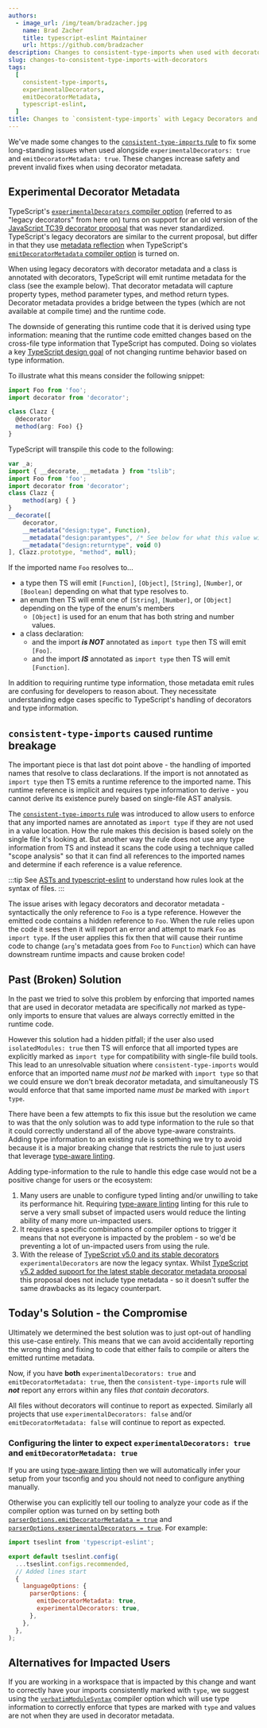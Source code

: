 ```yaml
---
authors:
  - image_url: /img/team/bradzacher.jpg
    name: Brad Zacher
    title: typescript-eslint Maintainer
    url: https://github.com/bradzacher
description: Changes to consistent-type-imports when used with decorators, experimentalDecorators, and emitDecoratorMetadata
slug: changes-to-consistent-type-imports-with-decorators
tags:
  [
    consistent-type-imports,
    experimentalDecorators,
    emitDecoratorMetadata,
    typescript-eslint,
  ]
title: Changes to `consistent-type-imports` with Legacy Decorators and Decorator Metadata
---
```


We've made some changes to the [`consistent-type-imports` rule](/rules/consistent-type-imports) to fix some long-standing issues when used alongside `experimentalDecorators: true` and `emitDecoratorMetadata: true`. These changes increase safety and prevent invalid fixes when using decorator metadata.

<!-- truncate -->

## Experimental Decorator Metadata

TypeScript's [`experimentalDecorators` compiler option](https://aka.ms/tsconfig#experimentalDecorators) (referred to as "legacy decorators" from here on) turns on support for an old version of the [JavaScript TC39 decorator proposal](https://github.com/tc39/proposal-decorators) that was never standardized. TypeScript's legacy decorators are similar to the current proposal, but differ in that they use [metadata reflection](https://rbuckton.github.io/reflect-metadata/) when TypeScript's [`emitDecoratorMetadata` compiler option](https://aka.ms/tsconfig#emitDecoratorMetadata) is turned on.

When using legacy decorators with decorator metadata and a class is annotated with decorators, TypeScript will emit runtime metadata for the class (see the example below). That decorator metadata will capture property types, method parameter types, and method return types. Decorator metadata provides a bridge between the types (which are not available at compile time) and the runtime code.

The downside of generating this runtime code that it is derived using type information: meaning that the runtime code emitted changes based on the cross-file type information that TypeScript has computed. Doing so violates a key [TypeScript design goal](https://github.com/microsoft/TypeScript/wiki/TypeScript-Design-Goals) of not changing runtime behavior based on type information.

To illustrate what this means consider the following snippet:

```ts
import Foo from 'foo';
import decorator from 'decorator';

class Clazz {
  @decorator
  method(arg: Foo) {}
}
```

TypeScript will transpile this code to the following:

<!-- prettier-ignore -->
```ts
var _a;
import { __decorate, __metadata } from "tslib";
import Foo from 'foo';
import decorator from 'decorator';
class Clazz {
    method(arg) { }
}
__decorate([
    decorator,
    __metadata("design:type", Function),
    __metadata("design:paramtypes", /* See below for what this value will be */),
    __metadata("design:returntype", void 0)
], Clazz.prototype, "method", null);
```

If the imported name `Foo` resolves to...

- a type then TS will emit `[Function]`, `[Object]`, `[String]`, `[Number]`, or `[Boolean]` depending on what that type resolves to.
- an enum then TS will emit one of `[String]`, `[Number]`, or `[Object]` depending on the type of the enum's members
  - `[Object]` is used for an enum that has both string and number values.
- a class declaration:
  - and the import **_is NOT_** annotated as `import type` then TS will emit `[Foo]`.
  - and the import **_IS_** annotated as `import type` then TS will emit `[Function]`.

In addition to requiring runtime type information, those metadata emit rules are confusing for developers to reason about.
They necessitate understanding edge cases specific to TypeScript's handling of decorators and type information.

## `consistent-type-imports` caused runtime breakage

The important piece is that last dot point above - the handling of imported names that resolve to class declarations. If the import is not annotated as `import type` then TS emits a runtime reference to the imported name. This runtime reference is implicit and requires type information to derive - you cannot derive its existence purely based on single-file AST analysis.

The [`consistent-type-imports` rule](/rules/consistent-type-imports) was introduced to allow users to enforce that any imported names are annotated as `import type` if they are not used in a value location. How the rule makes this decision is based solely on the single file it's looking at. But another way the rule does not use any type information from TS and instead it scans the code using a technique called "scope analysis" so that it can find all references to the imported names and determine if each reference is a value reference.

:::tip
See [ASTs and typescript-eslint](../asts-and-typescript-eslint) to understand how rules look at the syntax of files.
:::

The issue arises with legacy decorators and decorator metadata - syntactically the only reference to `Foo` is a type reference. However the emitted code contains a hidden reference to `Foo`. When the rule relies upon the code it sees then it will report an error and attempt to mark `Foo` as `import type`. If the user applies this fix then that will cause their runtime code to change (`arg`'s metadata goes from `Foo` to `Function`) which can have downstream runtime impacts and cause broken code!

## Past (Broken) Solution

In the past we tried to solve this problem by enforcing that imported names that are used in decorator metadata are specifically _not_ marked as type-only imports to ensure that values are always correctly emitted in the runtime code.

However this solution had a hidden pitfall; if the user also used `isolatedModules: true` then TS will enforce that all imported types are explicitly marked as `import type` for compatibility with single-file build tools. This lead to an unresolvable situation where `consistent-type-imports` would enforce that an imported name _must not be_ marked with `import type` so that we could ensure we don't break decorator metadata, and simultaneously TS would enforce that that same imported name _must be_ marked with `import type`.

There have been a few attempts to fix this issue but the resolution we came to was that the only solution was to add type information to the rule so that it could correctly understand all of the above type-aware constraints. Adding type information to an existing rule is something we try to avoid because it is a major breaking change that restricts the rule to just users that leverage [type-aware linting](/getting-started/typed-linting).

Adding type-information to the rule to handle this edge case would not be a positive change for users or the ecosystem:

1. Many users are unable to configure typed linting and/or unwilling to take its performance hit. Requiring [type-aware linting](/getting-started/typed-linting) linting for this rule to serve a very small subset of impacted users would reduce the linting ability of many more un-impacted users.
1. It requires a specific combinations of compiler options to trigger it means that not everyone is impacted by the problem - so we'd be preventing a lot of un-impacted users from using the rule.
1. With the release of [TypeScript v5.0 and its stable decorators](https://www.typescriptlang.org/docs/handbook/release-notes/typescript-5-0.html#decorators) `experimentalDecorators` are now the legacy syntax. Whilst [TypeScript v5.2 added support for the latest stable decorator metadata proposal](https://www.typescriptlang.org/docs/handbook/release-notes/typescript-5-2.html#decorator-metadata) this proposal does not include type metadata - so it doesn't suffer the same drawbacks as its legacy counterpart.

## Today's Solution - the Compromise

Ultimately we determined the best solution was to just opt-out of handling this use-case entirely. This means that we can avoid accidentally reporting the wrong thing and fixing to code that either fails to compile or alters the emitted runtime metadata.

Now, if you have **both** `experimentalDecorators: true` and `emitDecoratorMetadata: true`, then the `consistent-type-imports` rule will **_not_** report any errors within any files _that contain decorators_.

All files without decorators will continue to report as expected. Similarly all projects that use `experimentalDecorators: false` and/or `emitDecoratorMetadata: false` will continue to report as expected.

### Configuring the linter to expect `experimentalDecorators: true` and `emitDecoratorMetadata: true`

If you are using [type-aware linting](/getting-started/typed-linting) then we will automatically infer your setup from your tsconfig and you should not need to configure anything manually.

Otherwise you can explicitly tell our tooling to analyze your code as if the compiler option was turned on by setting both [`parserOptions.emitDecoratorMetadata = true`](/packages/parser/#emitdecoratormetadata) and [`parserOptions.experimentalDecorators = true`](/packages/parser/#experimentaldecorators). For example:

```js title="eslint.config.js"
import tseslint from 'typescript-eslint';

export default tseslint.config(
  ...tseslint.configs.recommended,
  // Added lines start
  {
    languageOptions: {
      parserOptions: {
        emitDecoratorMetadata: true,
        experimentalDecorators: true,
      },
    },
  },
);
```

## Alternatives for Impacted Users

If you are working in a workspace that is impacted by this change and want to correctly have your imports consistently marked with `type`, we suggest using the [`verbatimModuleSyntax`](https://www.typescriptlang.org/tsconfig#verbatimModuleSyntax) compiler option which will use type information to correctly enforce that types are marked with `type` and values are not when they are used in decorator metadata.
